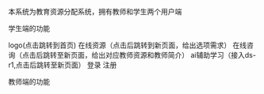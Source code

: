 
本系统为教育资源分配系统，拥有教师和学生两个用户端

学生端的功能

logo(点击跳转到首页)    在线资源（点击后跳转到新页面，给出选项需求）   在线咨询（点击后跳转至新页面，给出对应教师资源和教师简介）  ai辅助学习（接入ds-r1,点击后跳转至新页面）                                                     登录 注册



教师端的功能

